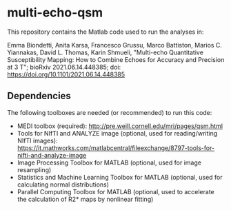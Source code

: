 # multi-echo-qsm
This repository contains the Matlab code used to run the analyses in:

Emma Biondetti, Anita Karsa, Francesco Grussu, Marco Battiston, Marios C. Yiannakas, David L. Thomas, Karin Shmueli, "Multi-echo Quantitative Susceptibility Mapping: How to Combine Echoes for Accuracy and Precision at 3 T"; bioRxiv 2021.06.14.448385; doi: https://doi.org/10.1101/2021.06.14.448385 

## Dependencies
The following toolboxes are needed (or recommended) to run this code:
* MEDI toolbox (required): http://pre.weill.cornell.edu/mri/pages/qsm.html
* Tools for NIfTI and ANALYZE image (optional, used for reading/writing NIfTI images): https://it.mathworks.com/matlabcentral/fileexchange/8797-tools-for-nifti-and-analyze-image
* Image Processing Toolbox for MATLAB (optional, used for image resampling)
* Statistics and Machine Learning Toolbox for MATLAB (optional, used for calculating normal distributions)
* Parallel Computing Toolbox for MATLAB (optional, used to accelerate the calculation of R2* maps by nonlinear fitting)
